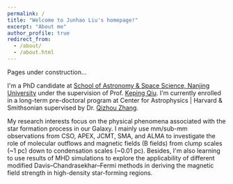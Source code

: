 ```yaml
---
permalink: /
title: "Welcome to Junhao Liu's homepage!"
excerpt: "About me"
author_profile: true
redirect_from: 
  - /about/
  - /about.html
---
```


Pages under construction...

I'm a PhD candidate at [School of Astronomy & Space Science, Nanjing University](https://astronomy.nju.edu.cn) under the supervision of Prof. [Keping Qiu](https://www.cfa.harvard.edu/~kqiu/cv.html). I'm currently enrolled in a long-term pre-doctoral program at Center for Astrophysics \| Harvard & Smithsonian supervised by Dr. [Qizhou Zhang](https://www.cfa.harvard.edu/~qzhang/).

My research interests focus on the physical phenomena associated with the star formation process in our Galaxy. I mainly use mm/sub-mm observations from CSO, APEX, JCMT, SMA, and ALMA to investigate the role of molecular outflows and magnetic fields (B fields) from clump scales (~1 pc) down to condensation scales (~0.01 pc). Besides, I'm also learning to use results of MHD simulations to explore the applicability of different modified Davis–Chandrasekhar–Fermi methods in deriving the magnetic field strength in high-density star-forming regions.

